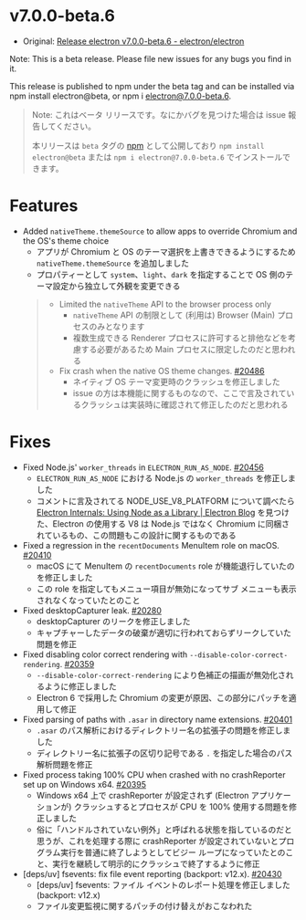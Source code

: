 # v7.0.0-beta.6

- Original: [Release electron v7.0.0-beta.6 - electron/electron](https://github.com/electron/electron/releases/tag/v7.0.0-beta.6)

Note: This is a beta release. Please file new issues for any bugs you find in it.

This release is published to npm under the beta tag and can be installed via npm install electron@beta, or npm i electron@7.0.0-beta.6.

> Note: これはベータ リリースです。なにかバグを見つけた場合は issue 報告してください。
>
> 本リリースは `beta` タグの [npm](https://www.npmjs.com/package/electron) として公開しており `npm install electron@beta` または `npm i electron@7.0.0-beta.6` でインストールできます。

# Features

- Added `nativeTheme.themeSource` to allow apps to override Chromium and the OS's theme choice
  - アプリが Chromium と OS のテーマ選択を上書きできるようにするため `nativeTheme.themeSource` を追加しました
  - プロパティーとして `system`、`light`、`dark` を指定することで OS 側のテーマ設定から独立して外観を変更できる
  > - Limited the `nativeTheme` API to the browser process only
  >   - `nativeTheme` API の制限として (利用は) Browser (Main) プロセスのみとなります
  >   - 複数生成できる Renderer プロセスに許可すると排他などを考慮する必要があるため Main プロセスに限定したのだと思われる
  > - Fix crash when the native OS theme changes. [#20486](https://github.com/electron/electron/pull/20486)
  >   - ネイティブ OS テーマ変更時のクラッシュを修正しました
  >   - issue の方は本機能に関するものなので、ここで言及されているクラッシュは実装時に確認されて修正したのだと思われる

# Fixes

- Fixed Node.js' `worker_threads` in `ELECTRON_RUN_AS_NODE`. [#20456](https://github.com/electron/electron/pull/20456)
  - `ELECTRON_RUN_AS_NODE` における Node.js の `worker_threads` を修正しました
  - コメントに言及されてる NODE_USE_V8_PLATFORM について調べたら [Electron Internals: Using Node as a Library | Electron Blog](https://electronjs.org/blog/electron-internals-using-node-as-a-library#build-system) を見つけた、Electron の使用する V8 は Node.js ではなく Chromium に同梱されているもの、この問題もこの設計に関するものである
- Fixed a regression in the `recentDocuments` MenuItem role on macOS. [#20410](https://github.com/electron/electron/pull/20410)
  - macOS にて MenuItem の `recentDocuments` role が機能退行していたのを修正しました
  - この role を指定してもメニュー項目が無効になってサブ メニューも表示されなくなっていたとのこと
- Fixed desktopCapturer leak. [#20280](https://github.com/electron/electron/pull/20280)
  - desktopCapturer のリークを修正しました
  - キャプチャーしたデータの破棄が適切に行われておらずリークしていた問題を修正
- Fixed disabling color correct rendering with `--disable-color-correct-rendering`. [#20359](https://github.com/electron/electron/pull/20359)
  - `--disable-color-correct-rendering` により色補正の描画が無効化されるように修正しました
  - Electron 6 で採用した Chromium の変更が原因、この部分にパッチを適用して修正
- Fixed parsing of paths with `.asar` in directory name extensions. [#20401](https://github.com/electron/electron/pull/20401)
  - `.asar` のパス解析におけるディレクトリー名の拡張子の問題を修正しました
  - ディレクトリー名に拡張子の区切り記号である `.` を指定した場合のパス解析問題を修正
- Fixed process taking 100% CPU when crashed with no crashReporter set up on Windows x64. [#20395](https://github.com/electron/electron/pull/20395)
  - Windows x64 上で crashReporter が設定されず (Electron アプリケーションが) クラッシュするとプロセスが CPU を 100% 使用する問題を修正しました
  - 俗に「ハンドルされていない例外」と呼ばれる状態を指しているのだと思うが、これを処理する際に crashReporter が設定されていないとプログラム実行を普通に終了しようとしてビジー ループになっていたとのこと、実行を継続して明示的にクラッシュで終了するように修正
- [deps/uv] fsevents: fix file event reporting (backport: v12.x). [#20430](https://github.com/electron/electron/pull/20430)
  - [deps/uv] fsevents: ファイル イベントのレポート処理を修正しました  (backport: v12.x)
  - ファイル変更監視に関するパッチの付け替えがおこなわれた
